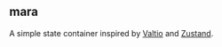 ## mara
A simple state container inspired by [Valtio](https://valtio.pmnd.rs/) and [Zustand](https://docs.pmnd.rs/zustand/getting-started/introduction).
